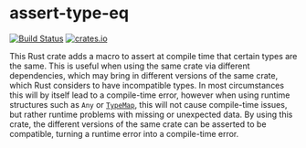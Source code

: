 assert-type-eq
==============

[![Build Status](https://travis-ci.org/Metaswitch/assert-type-eq-rs.svg?branch=master)](https://travis-ci.org/Metaswitch/assert-type-eq-rs)
[![crates.io](https://img.shields.io/crates/v/assert-type-eq.svg)](https://crates.io/crates/assert-type-eq)

This Rust crate adds a macro to assert at compile time that certain types are
the same. This is useful when using the same crate via different dependencies,
which may bring in different versions of the same crate, which Rust considers
to have incompatible types. In most circumstances this will by itself lead to
a compile-time error, however when using runtime structures such as `Any` or
[`TypeMap`](https://crates.io/crates/typemap), this will not cause compile-time
issues, but rather runtime problems with missing or unexpected data. By using
this crate, the different versions of the same crate can be asserted to be
compatible, turning a runtime error into a compile-time error.

